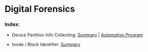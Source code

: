 # Digital Forensics
### Index:

* Device Partition Info Collecting: [Summary](https://github.com/charlestw127/Digital-Forensics/blob/main/Hexedit%20exploration.pdf) | [Automation Program](https://github.com/charlestw127/Digital-Forensics/blob/main/Hexedit%20Diagnose.cpp)

* Inode / Block Identifier: [Summary](https://github.com/charlestw127/Digital-Forensics/blob/main/inode%20explore.pdf)
